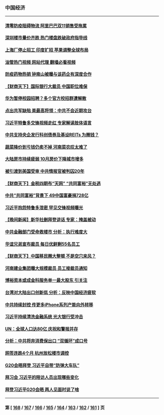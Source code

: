 ### 中国经济
---
#### [清零防疫阻碍物流 阿里巴巴双11销售受拖累](../../pages/ncid283/n13868502.md?11182045) 
#### [深圳楼市量价齐跌 热门楼盘跌破政府指导线](../../pages/ncid283/n13868377.md?11182045) 
#### [上海厂停止招工 印度扩招 苹果调整全球布局](../../pages/ncid283/n13868417.md?11182045) 
#### [油管热门视频 网站代理 翻墙必看视频](http://138.2.39.72:81/youtube.html?epic-marker?11182045)
#### [防疫药物热销 钟南山被曝与该药企有深度合作](../../pages/ncid283/n13868081.md?11182045) 
#### [【财商天下】国际银行大裁员 中国职位难保](../../pages/ncid283/n13868039.md?11182045) 
#### [华为暂停校园招聘？多个官方校招群遭解散](../../pages/ncid283/n13868020.md?11182045) 
#### [点出共军缺陷 美最高将领：中共不会近期攻台](../../pages/ncid283/n13868015.md?11182045) 
#### [习近平特鲁多交锋视频走红 专家解读肢体语言](../../pages/ncid283/n13867976.md?11182045) 
#### [中共支持央企发行科创债券及基设REITs 为圈钱？](../../pages/ncid283/n13867687.md?11182045) 
#### [蔬菜降价到亏钱仍卖不掉 河南菜农叹太难了](../../pages/ncid283/n13867453.md?11182045) 
#### [大陆房市持续疲弱 10月房价下降城市增多](../../pages/ncid283/n13867426.md?11182045) 
#### [被引渡到美国受审 中共情报官被判囚20年](../../pages/ncid283/n13867313.md?11182045) 
#### [【财商天下】金税四期布“天网” “共同富裕”无处逃](../../pages/ncid283/n13867309.md?11182045) 
#### [中共“共同富裕”背景下 49中国富豪捐728亿](../../pages/ncid283/n13867304.md?11182045) 
#### [习近平抱怨特鲁多泄密 罕见交锋视频曝光](../../pages/ncid283/n13867231.md?11182045) 
#### [【晚间新闻】新华社删拜登讲话 专家：掩盖被动](../../pages/ncid283/n13866951.md?11182045) 
#### [中共金融部门受命救楼市 分析：执行难度大](../../pages/ncid283/n13866885.md?11182045) 
#### [华谊兄弟宣布裁员 每日优鲜剩55名员工](../../pages/ncid283/n13866732.md?11182045) 
#### [【财商天下】中国移民圈大整顿 不是空穴来风？](../../pages/ncid283/n13866656.md?11182045) 
#### [河南建业集团曝大规模裁员 员工接裁员通知](../../pages/ncid283/n13866611.md?11182045) 
#### [博裕资本或成金科服务单一最大股东 引关注](../../pages/ncid283/n13866584.md?11182045) 
#### [台湾对大陆出口创新低 分析：反映中国经济疲软](../../pages/ncid283/n13866067.md?11182045) 
#### [中共持续封控 传更多iPhone系列产能向外转移](../../pages/ncid283/n13866217.md?11182045) 
#### [习近平持续清洗金融系统 光大银行受冲击](../../pages/ncid283/n13866193.md?11182045) 
#### [UN：全球人口达80亿 庆祝和警报并存](../../pages/ncid283/n13866441.md?11182045) 
#### [分析：中共将弃消费保出口 “双循环”成口号](../../pages/ncid283/n13866140.md?11182045) 
#### [网签连跌4个月 杭州放松楼市调控](../../pages/ncid283/n13866032.md?11182045) 
#### [G20会晤拜登 习近平自带“防弹大车队”](../../pages/ncid283/n13865743.md?11182045) 
#### [拜习会 习近平的陪访人员出现哪些变化](../../pages/ncid283/n13865749.md?11182045) 
#### [拜登习近平G20会晤 两人见面时说了啥](../../pages/ncid283/n13865617.md?11182045) 

---
#### 第 [ [168](./168.md?11182045) / [167](./167.md?11182045) / [166](./166.md?11182045) / [165](./165.md?11182045) / [164](./164.md?11182045) / [163](./163.md?11182045) / [162](./162.md?11182045) / [161](./161.md?11182045) ] 页
